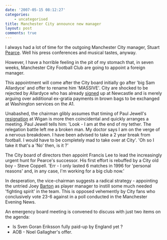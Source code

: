 ```yaml
---
date: '2007-05-15 08:12:27'
categories:
    - uncategorised
title: Manchester City announce new manager
layout: post
comments: true
---
```


I always had a lot of time for the outgoing Manchester City manager,
Stuart
[Pearce](http://news.bbc.co.uk/sport1/hi/football/teams/m/man_city/6655007.stm).
Well his press conferences and musical tastes, anyway.

However, I have a horrible feeling in the pit of my stomach that, in
seven weeks, Manchester City Football Club are going to appoint a
foreign manager.

This appointment will come after the City board initially go after 'big
Sam Allardyce' and offer to rename him 'MASSIVE'. City are shocked to be
rejected by Allardyce who has already
[signed](http://news.bbc.co.uk/sport1/hi/football/teams/n/newcastle_united/6654121.stm)
up at Newcastle and is merely arguing over additional ex-gratia payments
in brown bags to be exchanged at Washington services on the A1.

Unabashed, the chairman glibly assumes that timing of Paul Jewell's
[resignation](http://news.bbc.co.uk/sport1/hi/football/teams/w/wigan_athletic/6653185.stm)
at Wigan is more then coincidental and quickly arranges a meeting. Paul
Jewell tells him: 'Look - I am at the end of my tether. The relegation
battle left me a broken man. My doctor says I am on the verge of a
nervous breakdown. I have been advised to take a 2 year break from
football. I would have to be completely mad to take over at City'. 'Oh
so I take it that's a 'No' then, is it ?'

The City board of directors then appoint Francis Lee to lead the
increasingly urgent hunt for Pearce's successor. His first effort is
rebuffed by a City old boy - Steve Coppell. 'Err - I only lasted 6
matches in 1996 for 'personal reasons' and, in any case, I'm working for
a big club now.'

In desperation, the vice-chairman suggests a radical strategy -
appointing the untried Joey
[Barton](http://news.bbc.co.uk/1/hi/england/manchester/6627567.stm) as
player manager to instill some much needed 'fighting spirit' in the
team. This is opposed vehemently by City fans who conclusively vote 23-6
against in a poll conducted in the Manchester Evening News.

An emergency board meeting is convened to discuss with just two items on
the agenda:

-   Is Sven Goran Eriksson fully paid-up by England yet ?
-   AOB - Noel Gallagher's offer.

